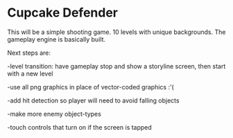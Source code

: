 # Cupcake Defender

This will be a simple shooting game.  10 levels with unique backgrounds.
The gameplay engine is basically built.

Next steps are:

-level transition: have gameplay stop and show a storyline screen, then start with a new level

-use all png graphics in place of vector-coded graphics :'(

-add hit detection so player will need to avoid falling objects

-make more enemy object-types

-touch controls that turn on if the screen is tapped
